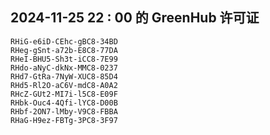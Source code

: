 ## 2024-11-25 22 : 00 的 GreenHub 许可证
```
RHiG-e6iD-CEhc-gBC8-34BD
RHeg-gSnt-a72b-E8C8-77DA
RHeI-BHU5-Sh3t-iCC8-7E99
RHdo-aNyC-dkNx-MMC8-0237
RHd7-GtRa-7NyW-XUC8-85D4
RHd5-Rl2O-aC6V-mdC8-A0A2
RHcZ-GUt2-MI7i-l5C8-E09F
RHbk-Ouc4-4Qfi-lYC8-D00B
RHbf-2ON7-lMby-V9C8-FBBA
RHaG-H9ez-FBTg-3PC8-3F97
```
